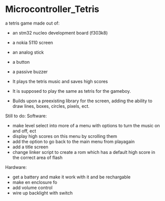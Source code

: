 # Microcontroller_Tetris

a tetris game made out of:
  - an stm32 nucleo development board (f303k8)
  - a nokia 5110 screen
  - an analog stick
  - a button
  - a passive buzzer

- It plays the tetris music and saves high scores
- It is supposed to play the same as tetris for the gameboy.
- Builds upon a preexisting library for the screen, adding the ability to draw lines, boxes, circles, pixels, ect.

Still to do:
Software:
  - make level select into more of a menu with options to turn the music on and off, ect
  - display high scores on this menu by scrolling them
  - add the option to go back to the main menu from playagain
  - add a title screen
  - change linker script to create a rom which has a default high score in the correct area of flash
  
Hardware:
  - get a battery and make it work with it and be rechargable
  - make en enclosure fo
  - add volume control
  - wire up backlight with switch
